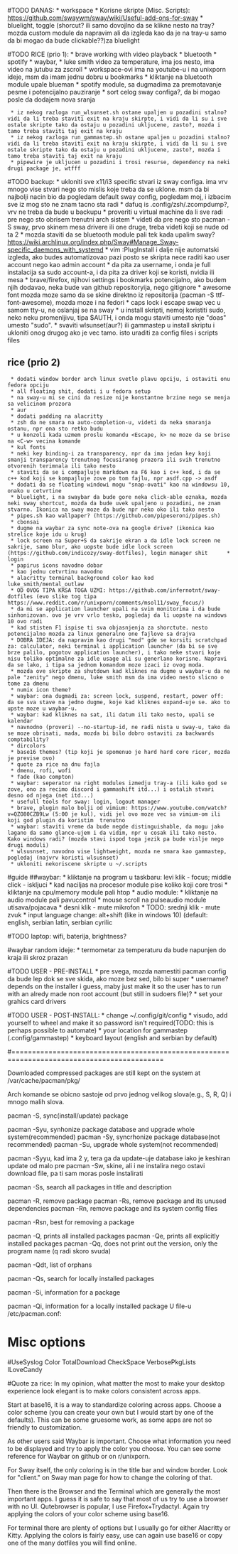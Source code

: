 #TODO DANAS:
     * workspace
     * Korisne skripte (Misc. Scripts): https://github.com/swaywm/sway/wiki/Useful-add-ons-for-sway
     * bluelight, toggle (shorcut? ili samo dovojlno da se klikne nesto na tray? mozda custom module da napravim ali da izgleda kao da je na tray-u samo da bi mogao da bude clickable??)za bluelight

#TODO RICE (prio 1):
     * brave working with video playback
     * bluetooth
     * spotify
     * waybar,
          * luke smith video za temperature, ima jos nesto, ima video na jutubu za zscroll
          * workspace-ovi ima na youtube-u i na unixporn ideje, msm da imam jednu dobru u bookmarks
          * kliktanje na bluetooth module upale blueman
          * spotify module, sa dugmadima za premotavanje pesme i potencijalno pauziranje
     * sort celog sway configa?, da bi mogao posle da dodajem nova sranja

     * iz nekog razloga run_wlsunset.sh ostane upaljen u pozadini stalno? vidi da li treba staviti exit na kraju skirpte, i vidi da li su i sve ostale skripte tako da ostaju u pozadini ukljucene, zasto?, mozda i tamo treba staviti taj exit na kraju
     * iz nekog razloga run_gammastep.sh ostane upaljen u pozadini stalno? vidi da li treba staviti exit na kraju skirpte, i vidi da li su i sve ostale skripte tako da ostaju u pozadini ukljucene, zasto?, mozda i tamo treba staviti taj exit na kraju
     * pipewire je ukljucen u pozadini i trosi resurse, dependency na neki drugi package je, wtfff


#TODO backup:
     * ukloniti sve x11/i3 specific stvari iz sway configa. ima vrv mnogo vise stvari nego sto mislis koje treba da se uklone. msm da bi najbolji nacin bio da pogledam default sway config, pogledam moj, i izbacim sve iz mog sto ne znam tacno sta radi
     * dafuq is .config/zsh/.zcompdump?, vrv ne treba da bude u backupu
     * proveriti u virtual machine da li sve radi pre nego sto obrisem trenutni arch sistem
     * videti da pre nego sto pacman -S sway, prvo skinem mesa drivere ili one druge, treba videti koji se nude od ta 2
     * mozda staviti da se bluetooth module pali tek kada upalim sway? https://wiki.archlinux.org/index.php/Sway#Manage_Sway-specific_daemons_with_systemd
     * vim :PlugInstall i dalje nije automatski izgleda, ako budes automatizovao pazi posto se skripta nece raditi kao user account nego kao admin account
     * da pita za username, i onda je full instalacija sa sudo account-a, i da pita za driver koji se koristi, nvidia ili mesa
     * brave/firefox, njihovi settings i bookmarks potencijalno, ako budem njih dodavao, neka bude van github repositoryija, nego gitignore
     * awesome font mozda moze samo da se skine direktno iz repositorija (pacman -S ttf-font-awesome), mozda moze i na fedori
     * caps lock i escape swap vec u samom tty-u, ne oslanjaj se na sway
     * u install skripti, nemoj koristiti sudo, neko neku promenljivu, tipa $AUTH, i onda mogu staviti umesto nje "doas" umesto "sudo".
     * svaviti wlsunset(aur?) ili gammastep u install skriptu i ukloniti onog drugog ako je vec tamo. isto uraditi za config files i scripts files


## rice (prio 2)
     * dodati window border arch linux svetlo plavu opciju, i ostaviti onu fedora opciju
     * all floating shit, dodati i u fedora setup
     * na sway-u mi se cini da resize nije konstantne brzine nego se menja sa velicinom prozora
     * aur
     * dodati padding na alacritty
     * zsh da ne smara na auto-completion-u, videti da neka smaranja ostanu, npr ona sto retko budu
     * u konzoli kada uzmem proslu komandu <Escape, k> ne moze da se brise na <C-w> vecina komande
     * kul fonts
     * neki key binding-i za transparency, npr da ima jedan key koji smanji transparency trenutnog focusiranog prozora ili svih trenutno otvorenih terimnala ili tako nesto
     * staviti da se i compajluje markdown na F6 kao i c++ kod, i da se c++ kod koji se kompajluje zove po tom fajlu, npr asdf.cpp -> asdf
     * dodati da se floating windowi mogu "snap-ovati" kao na windowsu 10, onako u cetvrtine
     * bluelight, i na swaybar da bude gore neka click-able oznaka, mozda neki sway shortcut, mozda da bude uvek upaljeno u pozadini, ne znam stvarno. Ikonica na sway moze da bude npr neko oko ili tako nesto
     * pipes.sh kao wallpaper? (https://github.com/pipeseroni/pipes.sh)
     * cbonsai
     * dugme na waybar za sync note-ova na google drive? (ikonica kao strelice koje idu u krug)
     * lock screen na Super+S da sakrije ekran a da idle lock screen ne sakrije, samo blur, ako uopste bude idle lock screen (https://github.com/indicozy/sway-dotfiles), login manager shit      * login
     * papirus icons navodno dobar
     * kao jednu cetvrtinu navodno
     * alacritty terminal background color kao kod luke_smith/mental_outlaw
     * OD OVOG TIPA KRSA TOGA UZMI: https://github.com/infernotnt/sway-dotfiles (evo slike tog tipa https://www.reddit.com/r/unixporn/comments/msol11/sway_focus/)
     * da mi se application launcher upali na svim monitorima i da bude sinhonizovan. ovo je vrv vrlo tesko, pogledaj da li uopste na windows 10 ovo radi
     * kad stisten F1 ispise ti sva objasnjenja za shorctute. nesto potencijalno mozda za linux generalno one fajlove sa drajva
     * DOBRA IDEJA: da napravim kao drugi "mod" gde se korsiti scratchpad za: calculator, neki terminal i application launcher (da bi se sve brze palilo, pogotov application launcher), i tako neke stvari koje nisu toliko optimalne za idle usage ali su generlano korisne. Napravi da se lako, i tipa sa jednom komandom moze izaci iz ovog moda.
     * mozda ove skripte za shutdown kad kliknes na dugme u waybar-u da ne pale "zenity" nego dmenu, luke smith msm da ima video nesto slicno o tome za dmenu
     * numix icon theme?
     * waybar: ona dugmadi za: screen lock, suspend, restart, power off: da se sva stave na jedno dugme, koje kad kliknes expand-uje se. ako to upste moze u waybar-u.
     * waybar: kad kliknes na sat, ili datum ili tako nesto, upali se kalendar
     * navnodno (proveri) --no-startup-id, ne radi nista u sway-u, tako da se moze obrisati, mada, mozda bi bilo dobro ostaviti za backwards comptability?
     * dircolors
     * base16 themes? (tip koji je spomenuo je hard hard core ricer, mozda je previse ovo)
     * quote za rice na dnu fajla
     * dmenu, rofi, wofi
     * fade (kao compton)
     * waybar: seperator na right modules izmedju tray-a (ili kako god se zove, ono za recimo discord i gammashift itd...) i ostalih stvari desno od njega (net itd...)
     * usefull tools for sway: login, logout manager
     * brave, plugin malo bolji od vimium: https://www.youtube.com/watch?v=QZO80CZB9Lw (5:00 je kul), vidi jel ovo moze vec sa vimium-om ili koji god plugin da koristim  trenutno
     * waybar: staviti vreme da bude negde distinguishable, da mogu jako lagano da samo glance-ujem i da vidim, npr u cosak ili tako nesto. Kako windows radi? (mozda stavi ispod toga jezik pa bude vislje nego drugi moduli)
     * wlsusnset, navodno vise lightweight, mozda ne smara kao gammastep, pogledaj (najvrv koristi wlsusnset)
     * ukloniti nekoriscene skripte u ~/.scripts


#guide
##waybar:
     * kliktanje na program u taskbaru: levi klik - focus; middle click - iskljuci
     * kad naciljas na procesor module pise koliko koji core trosi
     * kliktanje na cpu/memory module pali htop
     * audio module:
          * kliktanje na audio module pali pavucontrol
          * mouse scroll na pulseaudio module utisava/pojacava
          * desni klik - mute mikrofon
          * TODO: srednji klik - mute zvuk
     * input language change: alt+shift (like in windows 10) (default: english, serbian latin, serbian cyrilic

#TODO laptop: wifi, baterija, brightness?

#waybar random ideje:
     * termometar za temperaturu da bude napunjen do kraja ili skroz prazan


#TODO USER - PRE-INSTALL
     * pre svega, mozda namestiti pacman config da bude lep dok se sve skida, ako moze bez sed, bilo bi super
     * username? depends on the installer i guess, maby just make it so the user has to run with an alredy made non root account (but still in sudoers file)?
     * set your grahics card drivers

#TODO USER - POST-INSTALL:
     * change ~/.config/git/config
     * visudo, add yourself to wheel and make it so password isn't required(TODO: this is perhaps possible to automate)
     * your location for gammastep (.config/gammastep)
     * keyboard layout (english and serbian by default)

#===========================================================================================


Downloaded compressed packages are still kept on the system at /var/cache/pacman/pkg/

Arch komande se obicno sastoje od prvo jednog velikog slova(e.g., S, R, Q) i mnogo malih slova.



pacman -S, sync(install/update) package

pacman -Syu, synhonize package database and upgrade whole system(recommended)
pacman -Sy, syncrhonize package database(not recommended)
pacman -Su, upgrade whole system(not recommended)

pacman -Syyu, kad ima 2 y, tera ga da update-uje database iako je keshiran update od malo pre
pacman -Sw, skine, ali i ne instalira nego ostavi download file, pa ti sam moras posle instalirati

pacman -Ss, search all packages in title and description

pacman -R, remove package
pacman -Rs, remove package and its unused dependencies
pacman -Rn, remove package and its system config files

pacman -Rsn, best for removing a package

pacman -Q, prints all installed packages
pacman -Qe, prints all explicitly installed packages
pacman -Qq, does not print out the version, only the program name (q radi skoro svuda)

pacman -Qdt, list of orphans

pacman -Qs, search for locally installed packages

pacman -Si, information for a package

pacman -Qi, information for a locally installed package
U file-u /etc/pacman.conf:

# Misc options
#UseSyslog
Color
TotalDownload
CheckSpace
VerbosePkgLists
ILoveCandy

#Quote za rice:
In my opinion, what matter the most to make your desktop experience look elegant is to make colors consistent across apps.

Start at base16, it is a way to standardize coloring across apps. Choose a color scheme (you can create your own but I would start by one of the defaults). This can be some gruesome work, as some apps are not so friendly to customization.

As other users said Waybar is important. Choose what information you need to be displayed and try to apply the color you choose. You can see some reference for Waybar on github or on r/unixporn.

For Sway itself, the only coloring is in the title bar and window border. Look for "client.<class>" on Sway man page for how to change the coloring of that.

Then there is the Browser and the Terminal which are generally the most important apps. I guess it is safe to say that most of us try to use a browser with no UI. Qutebrowser is popular, I use Firefox+Trydactyl. Again try applying the colors of your color scheme using base16.

For terminal there are plenty of options but I usually go for either Alacritty or Kitty. Applying the colors is fairly easy, use can again use base16 or copy one of the many dotfiles you will find online.
